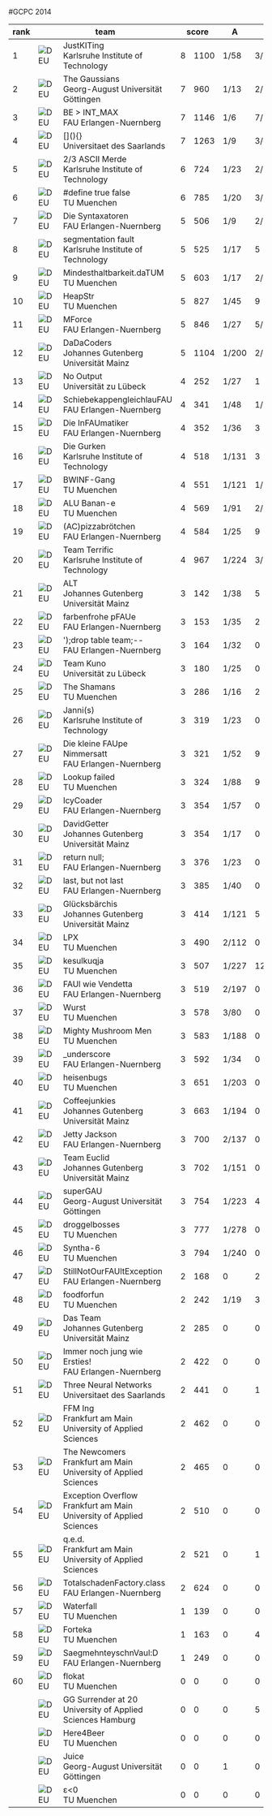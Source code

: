 #GCPC 2014

<table class="scoreboard">
<colgroup><col id="scorerank" /><col id="scoreaffil" /><col id="scoreteamname" /></colgroup><colgroup><col id="scoresolv" /><col id="scoretotal" /></colgroup>
<colgroup><col class="scoreprob" /><col class="scoreprob" /><col class="scoreprob" /><col class="scoreprob" /><col class="scoreprob" /><col class="scoreprob" /><col class="scoreprob" /><col class="scoreprob" /><col class="scoreprob" /><col class="scoreprob" /><col class="scoreprob" /></colgroup>
<thead>

<tr class="scoreheader"><th title="rank" scope="col">rank</th>
<th title="team name" scope="col" colspan="2">team</th>
<th title="# solved / penalty time" colspan="2" scope="col">score</th>
<th title="problem 'A - Algebraic Teamwork'" scope="col">A </th>
<th title="problem 'B - Beam me out!'" scope="col">B </th>
<th title="problem 'C - Bounty Hunter'" scope="col">C </th>
<th title="problem 'D - Connected Caves'" scope="col">D </th>
<th title="problem 'E - Equator'" scope="col">E </th>
<th title="problem 'F - Gold Rush'" scope="col">F </th>
<th title="problem 'G - Jewelry Exhibition'" scope="col">G </th>
<th title="problem 'H - JuQueen'" scope="col">H </th>
<th title="problem 'I - Laser Cutting'" scope="col">I </th>
<th title="problem 'J - Not a subsequence'" scope="col">J </th>
<th title="problem 'K - Pizza voting'" scope="col">K </th></tr>
</thead>

<tbody>
<tr class="sortorderswitch"><td class="scorepl">1</td><td class="scoreaf"> <img src="/sites/all/themes/tum_cd/images/scoreboard/DEU.png" alt="DEU" title="DEU" /></td><td class="scoretn">JustKITing<br /><span class="univ">Karlsruhe Institute of Technology</span></td><td class="scorenc">8</td><td class="scorett">1100</td><td class="score_correct">1/58</td><td class="score_correct">3/223</td><td class="score_correct">1/220</td><td class="score_correct score_first">1/51</td><td class="score_correct score_first">1/76</td><td class="score_correct">1/87</td><td class="score_correct">1/245</td><td class="score_incorrect">3</td><td class="score_neutral">0</td><td class="score_neutral">0</td><td class="score_correct">2/80</td></tr>
<tr><td class="scorepl">2</td><td class="scoreaf"> <img src="/sites/all/themes/tum_cd/images/scoreboard/DEU.png" alt="DEU" title="DEU" /></td><td class="scoretn">The Gaussians<br /><span class="univ">Georg-August Universität Göttingen</span></td><td class="scorenc">7</td><td class="scorett">960</td><td class="score_correct">1/13</td><td class="score_correct">2/228</td><td class="score_correct">1/148</td><td class="score_correct">3/242</td><td class="score_correct">1/83</td><td class="score_correct">1/68</td><td class="score_incorrect">1</td><td class="score_neutral">0</td><td class="score_neutral">0</td><td class="score_neutral">0</td><td class="score_correct">2/98</td></tr>
<tr><td class="scorepl">3</td><td class="scoreaf"> <img src="/sites/all/themes/tum_cd/images/scoreboard/DEU.png" alt="DEU" title="DEU" /></td><td class="scoretn">BE &gt; INT_MAX<br /><span class="univ">FAU Erlangen-Nuernberg</span></td><td class="scorenc">7</td><td class="scorett">1146</td><td class="score_correct score_first">1/6</td><td class="score_correct">7/198</td><td class="score_neutral">0</td><td class="score_correct">3/246</td><td class="score_incorrect">5</td><td class="score_correct">1/64</td><td class="score_correct">1/297</td><td class="score_correct score_first">1/150</td><td class="score_neutral">0</td><td class="score_neutral">0</td><td class="score_correct">1/25</td></tr>
<tr><td class="scorepl">4</td><td class="scoreaf"> <img src="/sites/all/themes/tum_cd/images/scoreboard/DEU.png" alt="DEU" title="DEU" /></td><td class="scoretn">[](){}<br /><span class="univ">Universitaet des Saarlands</span></td><td class="scorenc">7</td><td class="scorett">1263</td><td class="score_correct">1/9</td><td class="score_correct">3/190</td><td class="score_correct">1/278</td><td class="score_correct">3/180</td><td class="score_correct">3/232</td><td class="score_correct">1/116</td><td class="score_neutral">0</td><td class="score_neutral">0</td><td class="score_neutral">0</td><td class="score_neutral">0</td><td class="score_correct">2/118</td></tr>
<tr><td class="scorepl">5</td><td class="scoreaf"> <img src="/sites/all/themes/tum_cd/images/scoreboard/DEU.png" alt="DEU" title="DEU" /></td><td class="scoretn">2/3 ASCII Merde<br /><span class="univ">Karlsruhe Institute of Technology</span></td><td class="scorenc">6</td><td class="scorett">724</td><td class="score_correct">1/23</td><td class="score_correct">2/183</td><td class="score_neutral">0</td><td class="score_correct">1/231</td><td class="score_incorrect">2</td><td class="score_correct">3/108</td><td class="score_correct score_first">1/77</td><td class="score_neutral">0</td><td class="score_neutral">0</td><td class="score_neutral">0</td><td class="score_correct">1/42</td></tr>
<tr><td class="scorepl">6</td><td class="scoreaf"> <img src="/sites/all/themes/tum_cd/images/scoreboard/DEU.png" alt="DEU" title="DEU" /></td><td class="scoretn">#define true false<br /><span class="univ">TU Muenchen</span></td><td class="scorenc">6</td><td class="scorett">785</td><td class="score_correct">1/20</td><td class="score_correct">3/182</td><td class="score_correct score_first">1/112</td><td class="score_neutral">0</td><td class="score_neutral">0</td><td class="score_correct">1/74</td><td class="score_correct">1/271</td><td class="score_neutral">0</td><td class="score_incorrect">2</td><td class="score_neutral">0</td><td class="score_correct">1/86</td></tr>
<tr><td class="scorepl">7</td><td class="scoreaf"> <img src="/sites/all/themes/tum_cd/images/scoreboard/DEU.png" alt="DEU" title="DEU" /></td><td class="scoretn">Die Syntaxatoren<br /><span class="univ">FAU Erlangen-Nuernberg</span></td><td class="scorenc">5</td><td class="scorett">506</td><td class="score_correct">1/9</td><td class="score_correct">2/252</td><td class="score_neutral">0</td><td class="score_incorrect">7</td><td class="score_correct">1/127</td><td class="score_correct">2/32</td><td class="score_neutral">0</td><td class="score_incorrect">1</td><td class="score_neutral">0</td><td class="score_neutral">0</td><td class="score_correct">1/46</td></tr>
<tr><td class="scorepl">8</td><td class="scoreaf"> <img src="/sites/all/themes/tum_cd/images/scoreboard/DEU.png" alt="DEU" title="DEU" /></td><td class="scoretn">segmentation fault<br /><span class="univ">Karlsruhe Institute of Technology</span></td><td class="scorenc">5</td><td class="scorett">525</td><td class="score_correct">1/17</td><td class="score_incorrect">5</td><td class="score_neutral">0</td><td class="score_correct">3/181</td><td class="score_correct">1/178</td><td class="score_correct">1/75</td><td class="score_neutral">0</td><td class="score_neutral">0</td><td class="score_neutral">0</td><td class="score_neutral">0</td><td class="score_correct">1/34</td></tr>
<tr><td class="scorepl">9</td><td class="scoreaf"> <img src="/sites/all/themes/tum_cd/images/scoreboard/DEU.png" alt="DEU" title="DEU" /></td><td class="scoretn">Mindesthaltbarkeit.daTUM<br /><span class="univ">TU Muenchen</span></td><td class="scorenc">5</td><td class="scorett">603</td><td class="score_correct">1/17</td><td class="score_correct score_first">2/84</td><td class="score_neutral">0</td><td class="score_incorrect">11</td><td class="score_incorrect">1</td><td class="score_correct">2/85</td><td class="score_neutral">0</td><td class="score_correct">5/249</td><td class="score_neutral">0</td><td class="score_neutral">0</td><td class="score_correct">1/48</td></tr>
<tr><td class="scorepl">10</td><td class="scoreaf"> <img src="/sites/all/themes/tum_cd/images/scoreboard/DEU.png" alt="DEU" title="DEU" /></td><td class="scoretn">HeapStr<br /><span class="univ">TU Muenchen</span></td><td class="scorenc">5</td><td class="scorett">827</td><td class="score_correct">1/45</td><td class="score_incorrect">9</td><td class="score_neutral">0</td><td class="score_correct">6/213</td><td class="score_correct">3/265</td><td class="score_correct">2/56</td><td class="score_neutral">0</td><td class="score_neutral">0</td><td class="score_neutral">0</td><td class="score_neutral">0</td><td class="score_correct">1/88</td></tr>
<tr><td class="scorepl">11</td><td class="scoreaf"> <img src="/sites/all/themes/tum_cd/images/scoreboard/DEU.png" alt="DEU" title="DEU" /></td><td class="scoretn">MForce<br /><span class="univ">FAU Erlangen-Nuernberg</span></td><td class="scorenc">5</td><td class="scorett">846</td><td class="score_correct">1/27</td><td class="score_correct">5/240</td><td class="score_neutral">0</td><td class="score_neutral">0</td><td class="score_correct">1/268</td><td class="score_correct">1/82</td><td class="score_neutral">0</td><td class="score_incorrect">3</td><td class="score_neutral">0</td><td class="score_neutral">0</td><td class="score_correct">5/69</td></tr>
<tr><td class="scorepl">12</td><td class="scoreaf"> <img src="/sites/all/themes/tum_cd/images/scoreboard/DEU.png" alt="DEU" title="DEU" /></td><td class="scoretn">DaDaCoders<br /><span class="univ">Johannes Gutenberg Universität Mainz</span></td><td class="scorenc">5</td><td class="scorett">1104</td><td class="score_correct">1/200</td><td class="score_correct">2/268</td><td class="score_neutral">0</td><td class="score_neutral">0</td><td class="score_correct">1/242</td><td class="score_correct">1/184</td><td class="score_neutral">0</td><td class="score_neutral">0</td><td class="score_neutral">0</td><td class="score_neutral">0</td><td class="score_correct">2/170</td></tr>
<tr><td class="scorepl">13</td><td class="scoreaf"> <img src="/sites/all/themes/tum_cd/images/scoreboard/DEU.png" alt="DEU" title="DEU" /></td><td class="scoretn">No Output<br /><span class="univ">Universität zu Lübeck</span></td><td class="scorenc">4</td><td class="scorett">252</td><td class="score_correct">1/27</td><td class="score_incorrect">1</td><td class="score_neutral">0</td><td class="score_incorrect">5</td><td class="score_incorrect">1</td><td class="score_correct">1/38</td><td class="score_correct">1/131</td><td class="score_neutral">0</td><td class="score_incorrect">3</td><td class="score_neutral">0</td><td class="score_correct">1/56</td></tr>
<tr><td class="scorepl">14</td><td class="scoreaf"> <img src="/sites/all/themes/tum_cd/images/scoreboard/DEU.png" alt="DEU" title="DEU" /></td><td class="scoretn">SchiebekappengleichlauFAU<br /><span class="univ">FAU Erlangen-Nuernberg</span></td><td class="scorenc">4</td><td class="scorett">341</td><td class="score_correct">1/48</td><td class="score_correct">1/145</td><td class="score_neutral">0</td><td class="score_incorrect">6</td><td class="score_neutral">0</td><td class="score_correct">1/69</td><td class="score_neutral">0</td><td class="score_neutral">0</td><td class="score_neutral">0</td><td class="score_neutral">0</td><td class="score_correct">3/39</td></tr>
<tr><td class="scorepl">15</td><td class="scoreaf"> <img src="/sites/all/themes/tum_cd/images/scoreboard/DEU.png" alt="DEU" title="DEU" /></td><td class="scoretn">Die InFAUmatiker<br /><span class="univ">FAU Erlangen-Nuernberg</span></td><td class="scorenc">4</td><td class="scorett">352</td><td class="score_correct">1/36</td><td class="score_incorrect">3</td><td class="score_neutral">0</td><td class="score_incorrect">4</td><td class="score_correct">1/210</td><td class="score_correct">2/66</td><td class="score_neutral">0</td><td class="score_neutral">0</td><td class="score_neutral">0</td><td class="score_neutral">0</td><td class="score_correct score_first">1/20</td></tr>
<tr><td class="scorepl">16</td><td class="scoreaf"> <img src="/sites/all/themes/tum_cd/images/scoreboard/DEU.png" alt="DEU" title="DEU" /></td><td class="scoretn">Die Gurken<br /><span class="univ">Karlsruhe Institute of Technology</span></td><td class="scorenc">4</td><td class="scorett">518</td><td class="score_correct">1/131</td><td class="score_incorrect">3</td><td class="score_incorrect">6</td><td class="score_neutral">0</td><td class="score_correct">3/183</td><td class="score_correct">1/85</td><td class="score_neutral">0</td><td class="score_neutral">0</td><td class="score_neutral">0</td><td class="score_neutral">0</td><td class="score_correct">2/59</td></tr>
<tr><td class="scorepl">17</td><td class="scoreaf"> <img src="/sites/all/themes/tum_cd/images/scoreboard/DEU.png" alt="DEU" title="DEU" /></td><td class="scoretn">BWINF-Gang<br /><span class="univ">TU Muenchen</span></td><td class="scorenc">4</td><td class="scorett">551</td><td class="score_correct">1/121</td><td class="score_correct">1/169</td><td class="score_neutral">0</td><td class="score_incorrect">5</td><td class="score_incorrect">3</td><td class="score_correct">1/116</td><td class="score_neutral">0</td><td class="score_neutral">0</td><td class="score_neutral">0</td><td class="score_neutral">0</td><td class="score_correct">2/125</td></tr>
<tr><td class="scorepl">18</td><td class="scoreaf"> <img src="/sites/all/themes/tum_cd/images/scoreboard/DEU.png" alt="DEU" title="DEU" /></td><td class="scoretn">ALU Banan-e<br /><span class="univ">TU Muenchen</span></td><td class="scorenc">4</td><td class="scorett">569</td><td class="score_correct">1/91</td><td class="score_correct">2/287</td><td class="score_neutral">0</td><td class="score_neutral">0</td><td class="score_incorrect">3</td><td class="score_correct">1/97</td><td class="score_neutral">0</td><td class="score_neutral">0</td><td class="score_neutral">0</td><td class="score_neutral">0</td><td class="score_correct">2/54</td></tr>
<tr><td class="scorepl">19</td><td class="scoreaf"> <img src="/sites/all/themes/tum_cd/images/scoreboard/DEU.png" alt="DEU" title="DEU" /></td><td class="scoretn">(AC)pizzabrötchen<br /><span class="univ">FAU Erlangen-Nuernberg</span></td><td class="scorenc">4</td><td class="scorett">584</td><td class="score_correct">1/25</td><td class="score_incorrect">9</td><td class="score_neutral">0</td><td class="score_incorrect">1</td><td class="score_correct">6/287</td><td class="score_correct">1/102</td><td class="score_neutral">0</td><td class="score_neutral">0</td><td class="score_neutral">0</td><td class="score_neutral">0</td><td class="score_correct">2/50</td></tr>
<tr><td class="scorepl">20</td><td class="scoreaf"> <img src="/sites/all/themes/tum_cd/images/scoreboard/DEU.png" alt="DEU" title="DEU" /></td><td class="scoretn">Team Terrific<br /><span class="univ">Karlsruhe Institute of Technology</span></td><td class="scorenc">4</td><td class="scorett">967</td><td class="score_correct">1/224</td><td class="score_correct">3/293</td><td class="score_neutral">0</td><td class="score_neutral">0</td><td class="score_neutral">0</td><td class="score_correct">4/180</td><td class="score_neutral">0</td><td class="score_neutral">0</td><td class="score_neutral">0</td><td class="score_neutral">0</td><td class="score_correct">2/150</td></tr>
<tr><td class="scorepl">21</td><td class="scoreaf"> <img src="/sites/all/themes/tum_cd/images/scoreboard/DEU.png" alt="DEU" title="DEU" /></td><td class="scoretn">ALT<br /><span class="univ">Johannes Gutenberg Universität Mainz</span></td><td class="scorenc">3</td><td class="scorett">142</td><td class="score_correct">1/38</td><td class="score_incorrect">5</td><td class="score_neutral">0</td><td class="score_neutral">0</td><td class="score_incorrect">6</td><td class="score_correct">2/33</td><td class="score_neutral">0</td><td class="score_neutral">0</td><td class="score_neutral">0</td><td class="score_neutral">0</td><td class="score_correct">1/51</td></tr>
<tr><td class="scorepl">22</td><td class="scoreaf"> <img src="/sites/all/themes/tum_cd/images/scoreboard/DEU.png" alt="DEU" title="DEU" /></td><td class="scoretn">farbenfrohe pFAUe<br /><span class="univ">FAU Erlangen-Nuernberg</span></td><td class="scorenc">3</td><td class="scorett">153</td><td class="score_correct">1/35</td><td class="score_incorrect">2</td><td class="score_neutral">0</td><td class="score_incorrect">1</td><td class="score_neutral">0</td><td class="score_correct">1/50</td><td class="score_incorrect">1</td><td class="score_neutral">0</td><td class="score_neutral">0</td><td class="score_neutral">0</td><td class="score_correct">1/68</td></tr>
<tr><td class="scorepl">23</td><td class="scoreaf"> <img src="/sites/all/themes/tum_cd/images/scoreboard/DEU.png" alt="DEU" title="DEU" /></td><td class="scoretn">');drop table team;--<br /><span class="univ">FAU Erlangen-Nuernberg</span></td><td class="scorenc">3</td><td class="scorett">164</td><td class="score_correct">1/32</td><td class="score_neutral">0</td><td class="score_neutral">0</td><td class="score_neutral">0</td><td class="score_neutral">0</td><td class="score_correct score_first">4/21</td><td class="score_neutral">0</td><td class="score_neutral">0</td><td class="score_neutral">0</td><td class="score_neutral">0</td><td class="score_correct">1/51</td></tr>
<tr><td class="scorepl">24</td><td class="scoreaf"> <img src="/sites/all/themes/tum_cd/images/scoreboard/DEU.png" alt="DEU" title="DEU" /></td><td class="scoretn">Team Kuno<br /><span class="univ">Universität zu Lübeck</span></td><td class="scorenc">3</td><td class="scorett">180</td><td class="score_correct">1/25</td><td class="score_neutral">0</td><td class="score_neutral">0</td><td class="score_incorrect">3</td><td class="score_neutral">0</td><td class="score_correct">3/50</td><td class="score_neutral">0</td><td class="score_incorrect">1</td><td class="score_neutral">0</td><td class="score_neutral">0</td><td class="score_correct">2/45</td></tr>
<tr><td class="scorepl">25</td><td class="scoreaf"> <img src="/sites/all/themes/tum_cd/images/scoreboard/DEU.png" alt="DEU" title="DEU" /></td><td class="scoretn">The Shamans<br /><span class="univ">TU Muenchen</span></td><td class="scorenc">3</td><td class="scorett">286</td><td class="score_correct">1/16</td><td class="score_incorrect">2</td><td class="score_incorrect">3</td><td class="score_incorrect">2</td><td class="score_incorrect">2</td><td class="score_correct">1/94</td><td class="score_neutral">0</td><td class="score_neutral">0</td><td class="score_neutral">0</td><td class="score_neutral">0</td><td class="score_correct">3/136</td></tr>
<tr><td class="scorepl">26</td><td class="scoreaf"> <img src="/sites/all/themes/tum_cd/images/scoreboard/DEU.png" alt="DEU" title="DEU" /></td><td class="scoretn">Janni(s)<br /><span class="univ">Karlsruhe Institute of Technology</span></td><td class="scorenc">3</td><td class="scorett">319</td><td class="score_correct">1/23</td><td class="score_neutral">0</td><td class="score_neutral">0</td><td class="score_neutral">0</td><td class="score_neutral">0</td><td class="score_correct">4/89</td><td class="score_neutral">0</td><td class="score_neutral">0</td><td class="score_neutral">0</td><td class="score_neutral">0</td><td class="score_correct">2/127</td></tr>
<tr><td class="scorepl">27</td><td class="scoreaf"> <img src="/sites/all/themes/tum_cd/images/scoreboard/DEU.png" alt="DEU" title="DEU" /></td><td class="scoretn">Die kleine FAUpe Nimmersatt<br /><span class="univ">FAU Erlangen-Nuernberg</span></td><td class="scorenc">3</td><td class="scorett">321</td><td class="score_correct">1/52</td><td class="score_incorrect">9</td><td class="score_neutral">0</td><td class="score_neutral">0</td><td class="score_neutral">0</td><td class="score_correct">4/131</td><td class="score_neutral">0</td><td class="score_neutral">0</td><td class="score_neutral">0</td><td class="score_neutral">0</td><td class="score_correct">1/78</td></tr>
<tr><td class="scorepl">28</td><td class="scoreaf"> <img src="/sites/all/themes/tum_cd/images/scoreboard/DEU.png" alt="DEU" title="DEU" /></td><td class="scoretn">Lookup failed<br /><span class="univ">TU Muenchen</span></td><td class="scorenc">3</td><td class="scorett">324</td><td class="score_correct">1/88</td><td class="score_incorrect">9</td><td class="score_neutral">0</td><td class="score_neutral">0</td><td class="score_neutral">0</td><td class="score_correct">1/118</td><td class="score_neutral">0</td><td class="score_neutral">0</td><td class="score_neutral">0</td><td class="score_neutral">0</td><td class="score_correct">2/98</td></tr>
<tr><td class="scorepl">29</td><td class="scoreaf"> <img src="/sites/all/themes/tum_cd/images/scoreboard/DEU.png" alt="DEU" title="DEU" /></td><td class="scoretn">IcyCoader<br /><span class="univ">FAU Erlangen-Nuernberg</span></td><td class="scorenc">3</td><td class="scorett">354</td><td class="score_correct">1/57</td><td class="score_neutral">0</td><td class="score_incorrect">1</td><td class="score_neutral">0</td><td class="score_neutral">0</td><td class="score_correct">2/106</td><td class="score_neutral">0</td><td class="score_incorrect">1</td><td class="score_neutral">0</td><td class="score_neutral">0</td><td class="score_correct">3/131</td></tr>
<tr><td class="scorepl">30</td><td class="scoreaf"> <img src="/sites/all/themes/tum_cd/images/scoreboard/DEU.png" alt="DEU" title="DEU" /></td><td class="scoretn">DavidGetter<br /><span class="univ">Johannes Gutenberg Universität Mainz</span></td><td class="scorenc">3</td><td class="scorett">354</td><td class="score_correct">1/17</td><td class="score_neutral">0</td><td class="score_neutral">0</td><td class="score_neutral">0</td><td class="score_incorrect">3</td><td class="score_correct">1/93</td><td class="score_neutral">0</td><td class="score_incorrect">1</td><td class="score_neutral">0</td><td class="score_neutral">0</td><td class="score_correct">4/184</td></tr>
<tr><td class="scorepl">31</td><td class="scoreaf"> <img src="/sites/all/themes/tum_cd/images/scoreboard/DEU.png" alt="DEU" title="DEU" /></td><td class="scoretn">return null;<br /><span class="univ">FAU Erlangen-Nuernberg</span></td><td class="scorenc">3</td><td class="scorett">376</td><td class="score_correct">1/23</td><td class="score_neutral">0</td><td class="score_neutral">0</td><td class="score_incorrect">4</td><td class="score_neutral">0</td><td class="score_correct">3/62</td><td class="score_neutral">0</td><td class="score_incorrect">1</td><td class="score_neutral">0</td><td class="score_neutral">0</td><td class="score_correct">7/131</td></tr>
<tr><td class="scorepl">32</td><td class="scoreaf"> <img src="/sites/all/themes/tum_cd/images/scoreboard/DEU.png" alt="DEU" title="DEU" /></td><td class="scoretn">last, but not last<br /><span class="univ">FAU Erlangen-Nuernberg</span></td><td class="scorenc">3</td><td class="scorett">385</td><td class="score_correct">1/40</td><td class="score_neutral">0</td><td class="score_neutral">0</td><td class="score_neutral">0</td><td class="score_neutral">0</td><td class="score_correct">1/81</td><td class="score_incorrect">1</td><td class="score_neutral">0</td><td class="score_neutral">0</td><td class="score_neutral">0</td><td class="score_correct">3/224</td></tr>
<tr><td class="scorepl">33</td><td class="scoreaf"> <img src="/sites/all/themes/tum_cd/images/scoreboard/DEU.png" alt="DEU" title="DEU" /></td><td class="scoretn">Glücksbärchis<br /><span class="univ">Johannes Gutenberg Universität Mainz</span></td><td class="scorenc">3</td><td class="scorett">414</td><td class="score_correct">1/121</td><td class="score_incorrect">5</td><td class="score_neutral">0</td><td class="score_neutral">0</td><td class="score_neutral">0</td><td class="score_correct">3/88</td><td class="score_neutral">0</td><td class="score_neutral">0</td><td class="score_neutral">0</td><td class="score_neutral">0</td><td class="score_correct">4/105</td></tr>
<tr><td class="scorepl">34</td><td class="scoreaf"> <img src="/sites/all/themes/tum_cd/images/scoreboard/DEU.png" alt="DEU" title="DEU" /></td><td class="scoretn">LPX<br /><span class="univ">TU Muenchen</span></td><td class="scorenc">3</td><td class="scorett">490</td><td class="score_correct">2/112</td><td class="score_neutral">0</td><td class="score_neutral">0</td><td class="score_neutral">0</td><td class="score_neutral">0</td><td class="score_correct">3/91</td><td class="score_neutral">0</td><td class="score_neutral">0</td><td class="score_neutral">0</td><td class="score_neutral">0</td><td class="score_correct">5/147</td></tr>
<tr><td class="scorepl">35</td><td class="scoreaf"> <img src="/sites/all/themes/tum_cd/images/scoreboard/DEU.png" alt="DEU" title="DEU" /></td><td class="scoretn">kesulkuqja<br /><span class="univ">TU Muenchen</span></td><td class="scorenc">3</td><td class="scorett">507</td><td class="score_correct">1/227</td><td class="score_incorrect">12</td><td class="score_neutral">0</td><td class="score_neutral">0</td><td class="score_neutral">0</td><td class="score_correct">7/65</td><td class="score_neutral">0</td><td class="score_neutral">0</td><td class="score_neutral">0</td><td class="score_neutral">0</td><td class="score_correct">1/95</td></tr>
<tr><td class="scorepl">36</td><td class="scoreaf"> <img src="/sites/all/themes/tum_cd/images/scoreboard/DEU.png" alt="DEU" title="DEU" /></td><td class="scoretn">FAUl wie Vendetta<br /><span class="univ">FAU Erlangen-Nuernberg</span></td><td class="scorenc">3</td><td class="scorett">519</td><td class="score_correct">2/197</td><td class="score_neutral">0</td><td class="score_neutral">0</td><td class="score_neutral">0</td><td class="score_incorrect">6</td><td class="score_correct">3/156</td><td class="score_neutral">0</td><td class="score_incorrect">2</td><td class="score_neutral">0</td><td class="score_neutral">0</td><td class="score_correct">1/106</td></tr>
<tr><td class="scorepl">37</td><td class="scoreaf"> <img src="/sites/all/themes/tum_cd/images/scoreboard/DEU.png" alt="DEU" title="DEU" /></td><td class="scoretn">Wurst<br /><span class="univ">TU Muenchen</span></td><td class="scorenc">3</td><td class="scorett">578</td><td class="score_correct">3/80</td><td class="score_neutral">0</td><td class="score_neutral">0</td><td class="score_neutral">0</td><td class="score_incorrect">5</td><td class="score_correct">3/180</td><td class="score_neutral">0</td><td class="score_incorrect">2</td><td class="score_neutral">0</td><td class="score_neutral">0</td><td class="score_correct">4/178</td></tr>
<tr><td class="scorepl">38</td><td class="scoreaf"> <img src="/sites/all/themes/tum_cd/images/scoreboard/DEU.png" alt="DEU" title="DEU" /></td><td class="scoretn">Mighty Mushroom Men<br /><span class="univ">TU Muenchen</span></td><td class="scorenc">3</td><td class="scorett">583</td><td class="score_correct">1/188</td><td class="score_neutral">0</td><td class="score_neutral">0</td><td class="score_neutral">0</td><td class="score_incorrect">5</td><td class="score_correct">1/107</td><td class="score_neutral">0</td><td class="score_neutral">0</td><td class="score_neutral">0</td><td class="score_neutral">0</td><td class="score_correct">7/168</td></tr>
<tr><td class="scorepl">39</td><td class="scoreaf"> <img src="/sites/all/themes/tum_cd/images/scoreboard/DEU.png" alt="DEU" title="DEU" /></td><td class="scoretn">_underscore<br /><span class="univ">FAU Erlangen-Nuernberg</span></td><td class="scorenc">3</td><td class="scorett">592</td><td class="score_correct">1/34</td><td class="score_neutral">0</td><td class="score_neutral">0</td><td class="score_neutral">0</td><td class="score_incorrect">13</td><td class="score_correct">1/161</td><td class="score_neutral">0</td><td class="score_neutral">0</td><td class="score_neutral">0</td><td class="score_neutral">0</td><td class="score_correct">6/297</td></tr>
<tr><td class="scorepl">40</td><td class="scoreaf"> <img src="/sites/all/themes/tum_cd/images/scoreboard/DEU.png" alt="DEU" title="DEU" /></td><td class="scoretn">heisenbugs<br /><span class="univ">TU Muenchen</span></td><td class="scorenc">3</td><td class="scorett">651</td><td class="score_correct">1/203</td><td class="score_neutral">0</td><td class="score_neutral">0</td><td class="score_neutral">0</td><td class="score_neutral">0</td><td class="score_correct">3/278</td><td class="score_neutral">0</td><td class="score_neutral">0</td><td class="score_neutral">0</td><td class="score_neutral">0</td><td class="score_correct">1/130</td></tr>
<tr><td class="scorepl">41</td><td class="scoreaf"> <img src="/sites/all/themes/tum_cd/images/scoreboard/DEU.png" alt="DEU" title="DEU" /></td><td class="scoretn">Coffeejunkies<br /><span class="univ">Johannes Gutenberg Universität Mainz</span></td><td class="scorenc">3</td><td class="scorett">663</td><td class="score_correct">1/194</td><td class="score_neutral">0</td><td class="score_neutral">0</td><td class="score_neutral">0</td><td class="score_neutral">0</td><td class="score_correct">4/162</td><td class="score_incorrect">5</td><td class="score_neutral">0</td><td class="score_neutral">0</td><td class="score_neutral">0</td><td class="score_correct">3/207</td></tr>
<tr><td class="scorepl">42</td><td class="scoreaf"> <img src="/sites/all/themes/tum_cd/images/scoreboard/DEU.png" alt="DEU" title="DEU" /></td><td class="scoretn"> Jetty Jackson<br /><span class="univ">FAU Erlangen-Nuernberg</span></td><td class="scorenc">3</td><td class="scorett">700</td><td class="score_correct">2/137</td><td class="score_neutral">0</td><td class="score_neutral">0</td><td class="score_neutral">0</td><td class="score_neutral">0</td><td class="score_correct">11/277</td><td class="score_incorrect">1</td><td class="score_neutral">0</td><td class="score_neutral">0</td><td class="score_neutral">0</td><td class="score_correct">2/46</td></tr>
<tr><td class="scorepl">43</td><td class="scoreaf"> <img src="/sites/all/themes/tum_cd/images/scoreboard/DEU.png" alt="DEU" title="DEU" /></td><td class="scoretn">Team Euclid<br /><span class="univ">Johannes Gutenberg Universität Mainz</span></td><td class="scorenc">3</td><td class="scorett">702</td><td class="score_correct">1/151</td><td class="score_neutral">0</td><td class="score_neutral">0</td><td class="score_neutral">0</td><td class="score_neutral">0</td><td class="score_correct">4/162</td><td class="score_neutral">0</td><td class="score_neutral">0</td><td class="score_neutral">0</td><td class="score_neutral">0</td><td class="score_correct">4/269</td></tr>
<tr><td class="scorepl">44</td><td class="scoreaf"> <img src="/sites/all/themes/tum_cd/images/scoreboard/DEU.png" alt="DEU" title="DEU" /></td><td class="scoretn">superGAU<br /><span class="univ">Georg-August Universität Göttingen</span></td><td class="scorenc">3</td><td class="scorett">754</td><td class="score_correct">1/223</td><td class="score_incorrect">4</td><td class="score_neutral">0</td><td class="score_neutral">0</td><td class="score_neutral">0</td><td class="score_correct">11/156</td><td class="score_incorrect">1</td><td class="score_neutral">0</td><td class="score_neutral">0</td><td class="score_neutral">0</td><td class="score_correct">1/175</td></tr>
<tr><td class="scorepl">45</td><td class="scoreaf"> <img src="/sites/all/themes/tum_cd/images/scoreboard/DEU.png" alt="DEU" title="DEU" /></td><td class="scoretn">droggelbosses<br /><span class="univ">TU Muenchen</span></td><td class="scorenc">3</td><td class="scorett">777</td><td class="score_correct">1/278</td><td class="score_neutral">0</td><td class="score_neutral">0</td><td class="score_neutral">0</td><td class="score_neutral">0</td><td class="score_correct">1/256</td><td class="score_neutral">0</td><td class="score_neutral">0</td><td class="score_neutral">0</td><td class="score_neutral">0</td><td class="score_correct">2/223</td></tr>
<tr><td class="scorepl">46</td><td class="scoreaf"> <img src="/sites/all/themes/tum_cd/images/scoreboard/DEU.png" alt="DEU" title="DEU" /></td><td class="scoretn">Syntha-6<br /><span class="univ">TU Muenchen</span></td><td class="scorenc">3</td><td class="scorett">794</td><td class="score_correct">1/240</td><td class="score_neutral">0</td><td class="score_neutral">0</td><td class="score_neutral">0</td><td class="score_incorrect">3</td><td class="score_correct">11/224</td><td class="score_neutral">0</td><td class="score_neutral">0</td><td class="score_neutral">0</td><td class="score_neutral">0</td><td class="score_correct">2/110</td></tr>
<tr><td class="scorepl">47</td><td class="scoreaf"> <img src="/sites/all/themes/tum_cd/images/scoreboard/DEU.png" alt="DEU" title="DEU" /></td><td class="scoretn">StillNotOurFAUltException<br /><span class="univ">FAU Erlangen-Nuernberg</span></td><td class="scorenc">2</td><td class="scorett">168</td><td class="score_neutral">0</td><td class="score_incorrect">2</td><td class="score_neutral">0</td><td class="score_neutral">0</td><td class="score_incorrect">3</td><td class="score_correct">1/48</td><td class="score_neutral">0</td><td class="score_neutral">0</td><td class="score_neutral">0</td><td class="score_neutral">0</td><td class="score_correct">2/100</td></tr>
<tr><td class="scorepl">48</td><td class="scoreaf"> <img src="/sites/all/themes/tum_cd/images/scoreboard/DEU.png" alt="DEU" title="DEU" /></td><td class="scoretn">foodforfun<br /><span class="univ">TU Muenchen</span></td><td class="scorenc">2</td><td class="scorett">242</td><td class="score_correct">1/19</td><td class="score_incorrect">3</td><td class="score_neutral">0</td><td class="score_neutral">0</td><td class="score_neutral">0</td><td class="score_incorrect">8</td><td class="score_neutral">0</td><td class="score_neutral">0</td><td class="score_neutral">0</td><td class="score_neutral">0</td><td class="score_correct">6/123</td></tr>
<tr><td class="scorepl">49</td><td class="scoreaf"> <img src="/sites/all/themes/tum_cd/images/scoreboard/DEU.png" alt="DEU" title="DEU" /></td><td class="scoretn">Das Team<br /><span class="univ">Johannes Gutenberg Universität Mainz</span></td><td class="scorenc">2</td><td class="scorett">285</td><td class="score_neutral">0</td><td class="score_neutral">0</td><td class="score_neutral">0</td><td class="score_incorrect">3</td><td class="score_incorrect">3</td><td class="score_correct">4/116</td><td class="score_neutral">0</td><td class="score_neutral">0</td><td class="score_neutral">0</td><td class="score_neutral">0</td><td class="score_correct">1/109</td></tr>
<tr><td class="scorepl">50</td><td class="scoreaf"> <img src="/sites/all/themes/tum_cd/images/scoreboard/DEU.png" alt="DEU" title="DEU" /></td><td class="scoretn">Immer noch jung wie Ersties!<br /><span class="univ">FAU Erlangen-Nuernberg</span></td><td class="scorenc">2</td><td class="scorett">422</td><td class="score_neutral">0</td><td class="score_neutral">0</td><td class="score_incorrect">4</td><td class="score_neutral">0</td><td class="score_neutral">0</td><td class="score_correct">4/155</td><td class="score_neutral">0</td><td class="score_neutral">0</td><td class="score_neutral">0</td><td class="score_neutral">0</td><td class="score_correct">3/167</td></tr>
<tr><td class="scorepl">51</td><td class="scoreaf"> <img src="/sites/all/themes/tum_cd/images/scoreboard/DEU.png" alt="DEU" title="DEU" /></td><td class="scoretn">Three Neural Networks<br /><span class="univ">Universitaet des Saarlands</span></td><td class="scorenc">2</td><td class="scorett">441</td><td class="score_neutral">0</td><td class="score_incorrect">1</td><td class="score_neutral">0</td><td class="score_neutral">0</td><td class="score_incorrect">1</td><td class="score_correct">1/292</td><td class="score_neutral">0</td><td class="score_neutral">0</td><td class="score_neutral">0</td><td class="score_neutral">0</td><td class="score_correct">1/149</td></tr>
<tr><td class="scorepl">52</td><td class="scoreaf"> <img src="/sites/all/themes/tum_cd/images/scoreboard/DEU.png" alt="DEU" title="DEU" /></td><td class="scoretn">FFM Ing<br /><span class="univ">Frankfurt am Main University of Applied Sciences</span></td><td class="scorenc">2</td><td class="scorett">462</td><td class="score_neutral">0</td><td class="score_neutral">0</td><td class="score_neutral">0</td><td class="score_neutral">0</td><td class="score_neutral">0</td><td class="score_correct">4/134</td><td class="score_neutral">0</td><td class="score_neutral">0</td><td class="score_neutral">0</td><td class="score_neutral">0</td><td class="score_correct">2/248</td></tr>
<tr><td class="scorepl">53</td><td class="scoreaf"> <img src="/sites/all/themes/tum_cd/images/scoreboard/DEU.png" alt="DEU" title="DEU" /></td><td class="scoretn">The Newcomers<br /><span class="univ">Frankfurt am Main University of Applied Sciences</span></td><td class="scorenc">2</td><td class="scorett">465</td><td class="score_neutral">0</td><td class="score_neutral">0</td><td class="score_neutral">0</td><td class="score_neutral">0</td><td class="score_neutral">0</td><td class="score_correct">4/154</td><td class="score_neutral">0</td><td class="score_neutral">0</td><td class="score_neutral">0</td><td class="score_neutral">0</td><td class="score_correct">1/251</td></tr>
<tr><td class="scorepl">54</td><td class="scoreaf"> <img src="/sites/all/themes/tum_cd/images/scoreboard/DEU.png" alt="DEU" title="DEU" /></td><td class="scoretn">Exception Overflow<br /><span class="univ">Frankfurt am Main University of Applied Sciences</span></td><td class="scorenc">2</td><td class="scorett">510</td><td class="score_neutral">0</td><td class="score_neutral">0</td><td class="score_neutral">0</td><td class="score_neutral">0</td><td class="score_neutral">0</td><td class="score_correct">2/88</td><td class="score_neutral">0</td><td class="score_incorrect">2</td><td class="score_neutral">0</td><td class="score_neutral">0</td><td class="score_correct">7/282</td></tr>
<tr><td class="scorepl">55</td><td class="scoreaf"> <img src="/sites/all/themes/tum_cd/images/scoreboard/DEU.png" alt="DEU" title="DEU" /></td><td class="scoretn">q.e.d.<br /><span class="univ">Frankfurt am Main University of Applied Sciences</span></td><td class="scorenc">2</td><td class="scorett">521</td><td class="score_neutral">0</td><td class="score_incorrect">1</td><td class="score_neutral">0</td><td class="score_neutral">0</td><td class="score_incorrect">1</td><td class="score_correct">7/157</td><td class="score_neutral">0</td><td class="score_incorrect">2</td><td class="score_neutral">0</td><td class="score_neutral">0</td><td class="score_correct">4/184</td></tr>
<tr><td class="scorepl">56</td><td class="scoreaf"> <img src="/sites/all/themes/tum_cd/images/scoreboard/DEU.png" alt="DEU" title="DEU" /></td><td class="scoretn">TotalschadenFactory.class<br /><span class="univ">FAU Erlangen-Nuernberg</span></td><td class="scorenc">2</td><td class="scorett">624</td><td class="score_neutral">0</td><td class="score_neutral">0</td><td class="score_neutral">0</td><td class="score_neutral">0</td><td class="score_neutral">0</td><td class="score_correct">2/250</td><td class="score_neutral">0</td><td class="score_neutral">0</td><td class="score_neutral">0</td><td class="score_neutral">0</td><td class="score_correct">4/294</td></tr>
<tr><td class="scorepl">57</td><td class="scoreaf"> <img src="/sites/all/themes/tum_cd/images/scoreboard/DEU.png" alt="DEU" title="DEU" /></td><td class="scoretn">Waterfall<br /><span class="univ">TU Muenchen</span></td><td class="scorenc">1</td><td class="scorett">139</td><td class="score_neutral">0</td><td class="score_neutral">0</td><td class="score_neutral">0</td><td class="score_neutral">0</td><td class="score_neutral">0</td><td class="score_incorrect">9</td><td class="score_neutral">0</td><td class="score_neutral">0</td><td class="score_neutral">0</td><td class="score_neutral">0</td><td class="score_correct">5/59</td></tr>
<tr><td class="scorepl">58</td><td class="scoreaf"> <img src="/sites/all/themes/tum_cd/images/scoreboard/DEU.png" alt="DEU" title="DEU" /></td><td class="scoretn">Forteka<br /><span class="univ">TU Muenchen</span></td><td class="scorenc">1</td><td class="scorett">163</td><td class="score_neutral">0</td><td class="score_incorrect">4</td><td class="score_neutral">0</td><td class="score_neutral">0</td><td class="score_neutral">0</td><td class="score_incorrect">5</td><td class="score_neutral">0</td><td class="score_neutral">0</td><td class="score_neutral">0</td><td class="score_neutral">0</td><td class="score_correct">2/143</td></tr>
<tr><td class="scorepl">59</td><td class="scoreaf"> <img src="/sites/all/themes/tum_cd/images/scoreboard/DEU.png" alt="DEU" title="DEU" /></td><td class="scoretn">SaegmehnteyschnVaul:D<br /><span class="univ">FAU Erlangen-Nuernberg</span></td><td class="scorenc">1</td><td class="scorett">249</td><td class="score_neutral">0</td><td class="score_neutral">0</td><td class="score_neutral">0</td><td class="score_neutral">0</td><td class="score_neutral">0</td><td class="score_correct">3/209</td><td class="score_neutral">0</td><td class="score_neutral">0</td><td class="score_neutral">0</td><td class="score_neutral">0</td><td class="score_incorrect">1</td></tr>
<tr><td class="scorepl">60</td><td class="scoreaf"> <img src="/sites/all/themes/tum_cd/images/scoreboard/DEU.png" alt="DEU" title="DEU" /></td><td class="scoretn">flokat<br /><span class="univ">TU Muenchen</span></td><td class="scorenc">0</td><td class="scorett">0</td><td class="score_neutral">0</td><td class="score_neutral">0</td><td class="score_neutral">0</td><td class="score_neutral">0</td><td class="score_neutral">0</td><td class="score_neutral">0</td><td class="score_neutral">0</td><td class="score_neutral">0</td><td class="score_neutral">0</td><td class="score_neutral">0</td><td class="score_neutral">0</td></tr>
<tr><td class="scorepl"></td><td class="scoreaf"> <img src="/sites/all/themes/tum_cd/images/scoreboard/DEU.png" alt="DEU" title="DEU" /></td><td class="scoretn">GG Surrender at 20<br /><span class="univ">University of Applied Sciences Hamburg</span></td><td class="scorenc">0</td><td class="scorett">0</td><td class="score_neutral">0</td><td class="score_incorrect">5</td><td class="score_neutral">0</td><td class="score_neutral">0</td><td class="score_incorrect">4</td><td class="score_neutral">0</td><td class="score_neutral">0</td><td class="score_neutral">0</td><td class="score_neutral">0</td><td class="score_neutral">0</td><td class="score_neutral">0</td></tr>
<tr><td class="scorepl"></td><td class="scoreaf"> <img src="/sites/all/themes/tum_cd/images/scoreboard/DEU.png" alt="DEU" title="DEU" /></td><td class="scoretn">Here4Beer<br /><span class="univ">TU Muenchen</span></td><td class="scorenc">0</td><td class="scorett">0</td><td class="score_neutral">0</td><td class="score_neutral">0</td><td class="score_neutral">0</td><td class="score_neutral">0</td><td class="score_neutral">0</td><td class="score_neutral">0</td><td class="score_neutral">0</td><td class="score_neutral">0</td><td class="score_neutral">0</td><td class="score_neutral">0</td><td class="score_neutral">0</td></tr>
<tr><td class="scorepl"></td><td class="scoreaf"> <img src="/sites/all/themes/tum_cd/images/scoreboard/DEU.png" alt="DEU" title="DEU" /></td><td class="scoretn">Juice<br /><span class="univ">Georg-August Universität Göttingen</span></td><td class="scorenc">0</td><td class="scorett">0</td><td class="score_incorrect">1</td><td class="score_neutral">0</td><td class="score_neutral">0</td><td class="score_neutral">0</td><td class="score_neutral">0</td><td class="score_neutral">0</td><td class="score_neutral">0</td><td class="score_incorrect">4</td><td class="score_neutral">0</td><td class="score_neutral">0</td><td class="score_neutral">0</td></tr>
<tr><td class="scorepl"></td><td class="scoreaf"> <img src="/sites/all/themes/tum_cd/images/scoreboard/DEU.png" alt="DEU" title="DEU" /></td><td class="scoretn">ε&lt;0<br /><span class="univ">TU Muenchen</span></td><td class="scorenc">0</td><td class="scorett">0</td><td class="score_neutral">0</td><td class="score_neutral">0</td><td class="score_neutral">0</td><td class="score_neutral">0</td><td class="score_neutral">0</td><td class="score_neutral">0</td><td class="score_neutral">0</td><td class="score_neutral">0</td><td class="score_neutral">0</td><td class="score_neutral">0</td><td class="score_neutral">0</td></tr>
</tbody>

</table>